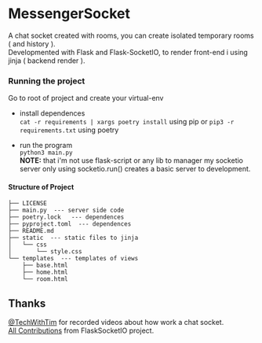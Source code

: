 # MessengerSocket
A chat socket created with rooms, you can create isolated temporary rooms ( and history ).</br>
Developmented with Flask and Flask-SocketIO, to render front-end i using jinja ( backend render ).

### Running the project 
Go to root of project and create your virtual-env </br>

- install dependences </br>
`cat -r requirements | xargs poetry install` using pip or `pip3 -r requirements.txt` using poetry 

- run the program </br>
    `python3 main.py` </br>
  <b>NOTE:</b> that i'm not use flask-script or any lib to manager my socketio server only using socketio.run() creates a basic server to development.

#### Structure of Project

    ├── LICENSE 
    ├── main.py  --- server side code
    ├── poetry.lock   --- dependences
    ├── pyproject.toml  --- dependences
    ├── README.md 
    ├── static  --- static files to jinja
    │   └── css
    │       └── style.css
    └── templates  --- templates of views
        ├── base.html
        ├── home.html
        └── room.html



## Thanks 
<a href="https://www.youtube.com/@TechWithTim">@TechWithTim</a> for recorded videos about how work a chat socket.</br>
<a href="https://flask-socketio.readthedocs.io/en/latest/">All Contributions</a> from FlaskSocketIO project.
